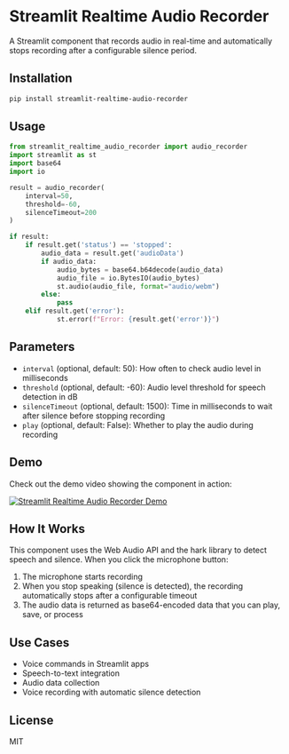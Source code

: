 # Streamlit Realtime Audio Recorder

A Streamlit component that records audio in real-time and automatically stops recording after a configurable silence period.

## Installation

```bash
pip install streamlit-realtime-audio-recorder
```

## Usage

```python
from streamlit_realtime_audio_recorder import audio_recorder
import streamlit as st
import base64
import io

result = audio_recorder(
    interval=50,
    threshold=-60,
    silenceTimeout=200
)

if result:
    if result.get('status') == 'stopped':
        audio_data = result.get('audioData')
        if audio_data:
            audio_bytes = base64.b64decode(audio_data)
            audio_file = io.BytesIO(audio_bytes)
            st.audio(audio_file, format="audio/webm")
        else:
            pass
    elif result.get('error'):
            st.error(f"Error: {result.get('error')}")
```

## Parameters

- `interval` (optional, default: 50): How often to check audio level in milliseconds
- `threshold` (optional, default: -60): Audio level threshold for speech detection in dB
- `silenceTimeout` (optional, default: 1500): Time in milliseconds to wait after silence before stopping recording
- `play` (optional, default: False): Whether to play the audio during recording

## Demo

Check out the demo video showing the component in action:

[![Streamlit Realtime Audio Recorder Demo](https://img.shields.io/badge/watch-demo-red?style=for-the-badge&logo=youtube)](https://github.com/soufiiyane/streamlit-realtime-audio-recorder/raw/main/demo.mkv)

## How It Works

This component uses the Web Audio API and the hark library to detect speech and silence. When you click the microphone button:

1. The microphone starts recording
2. When you stop speaking (silence is detected), the recording automatically stops after a configurable timeout
3. The audio data is returned as base64-encoded data that you can play, save, or process

## Use Cases

- Voice commands in Streamlit apps
- Speech-to-text integration
- Audio data collection
- Voice recording with automatic silence detection

## License

MIT